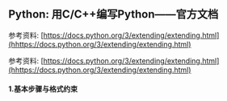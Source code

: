 ## Python: 用C/C++编写Python——官方文档

参考资料: [https://docs.python.org/3/extending/extending.html](hhttps://docs.python.org/3/extending/extending.html)

参考资料: [https://docs.python.org/3/extending/extending.html](hhttps://docs.python.org/3/extending/extending.html)



#### 1.基本步骤与格式约束
